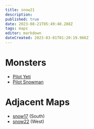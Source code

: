 ```yaml
---
title: snow21
description: 
published: true
date: 2023-08-21T05:49:40.288Z
tags: maps
editor: markdown
dateCreated: 2023-03-01T01:20:19.966Z
---
```


# Monsters
 * [Pilot Yeti](/monsters/pilot-yeti)
 * [Pilot Snowman](/monsters/pilot-snowman)

# Adjacent Maps
 * [snow17](/maps/snow17) (South)
 * [snow22](/maps/snow22) (West)
